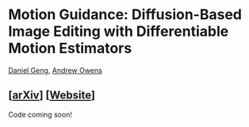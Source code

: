 # Motion Guidance: Diffusion-Based Image Editing with Differentiable Motion Estimators

[Daniel Geng](https://dangeng.github.io/), [Andrew Owens](https://andrewowens.com/)

## [[arXiv]()] [[Website](https://dangeng.github.io/motion_guidance/)]

Code coming soon!
